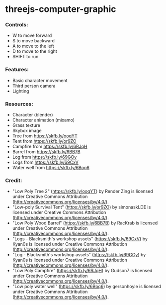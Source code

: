 # threejs-computer-graphic

### Controls:
- W to move forward
- S to move backward
- A to move to the left
- D to move to the right
- SHIFT to run

### Features:
- Basic character movement
- Third person camera
- Lighting

### Resources:
- Character (blender)
- Character animation (mixamo)
- Grass texture
- Skybox image
- Tree from https://skfb.ly/ooqYT
- Tent from https://skfb.ly/or9ZO
- Campfire from https://skfb.ly/6RJqH
- Barrel from https://skfb.ly/6BB7B
- Log from https://skfb.ly/69GOy
- Logs from https://skfb.ly/69CxV
- Water well from https://skfb.ly/6Boq6

### Credit:
- "Low Poly Tree 2" (https://skfb.ly/ooqYT) by Render Zing is licensed under Creative Commons Attribution (http://creativecommons.org/licenses/by/4.0/).
- "Low-poly Survival Tent" (https://skfb.ly/or9ZO) by simonaskLDE is licensed under Creative Commons Attribution (http://creativecommons.org/licenses/by/4.0/).
- "Low Poly Wood Barrel" (https://skfb.ly/6BB7B) by RacKrab is licensed under Creative Commons Attribution (http://creativecommons.org/licenses/by/4.0/).
- "Logs - Blacksmith's workshop assets" (https://skfb.ly/69CxV) by Kyan0s is licensed under Creative Commons Attribution (http://creativecommons.org/licenses/by/4.0/).
- "Log - Blacksmith's workshop assets" (https://skfb.ly/69GOy) by Kyan0s is licensed under Creative Commons Attribution (http://creativecommons.org/licenses/by/4.0/).
- "Low Poly Campfire" (https://skfb.ly/6RJqH) by Gudson7 is licensed under Creative Commons Attribution (http://creativecommons.org/licenses/by/4.0/).
- "Low poly water well" (https://skfb.ly/6Boq6) by gersonhoyle is licensed under Creative Commons Attribution (http://creativecommons.org/licenses/by/4.0/).
